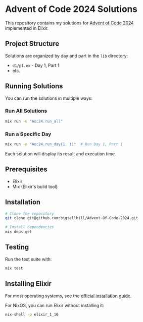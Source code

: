# Advent of Code 2024 Solutions

This repository contains my solutions for [Advent of Code 2024](https://adventofcode.com/2024) implemented in Elixir.

## Project Structure

Solutions are organized by day and part in the `lib` directory:
- `d1/p1.ex` - Day 1, Part 1
- etc.

## Running Solutions

You can run the solutions in multiple ways:

### Run All Solutions

```bash
mix run -e "Aoc24.run_all"
```

### Run a Specific Day

```bash
mix run -e "Aoc24.run_day(1, 1)"  # Run Day 1, Part 1
```

Each solution will display its result and execution time.

## Prerequisites

- Elixir
- Mix (Elixir's build tool)

## Installation

```bash
# Clone the repository
git clone git@github.com:bigtallbill/Advent-Of-Code-2024.git

# Install dependencies
mix deps.get
```

## Testing

Run the test suite with:

```bash
mix test
```

## Installing Elixir

For most operating systems, see the [official installation guide](https://elixir-lang.org/install.html#by-operating-system).

For NixOS, you can run Elixir without installing it:

```bash
nix-shell -p elixir_1_16
```
